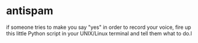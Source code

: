 # antispam
if someone tries to make you say "yes" in order to record your voice, fire up this little Python script in your UNIX/Linux terminal and tell them what to do.l 
